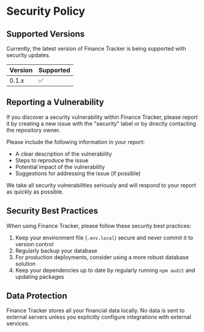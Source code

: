# Security Policy

## Supported Versions

Currently, the latest version of Finance Tracker is being supported with security updates.

| Version | Supported          |
| ------- | ------------------ |
| 0.1.x   | :white_check_mark: |

## Reporting a Vulnerability

If you discover a security vulnerability within Finance Tracker, please report it by creating a new issue with the "security" label or by directly contacting the repository owner. 

Please include the following information in your report:

- A clear description of the vulnerability
- Steps to reproduce the issue
- Potential impact of the vulnerability
- Suggestions for addressing the issue (if possible)

We take all security vulnerabilities seriously and will respond to your report as quickly as possible.

## Security Best Practices

When using Finance Tracker, please follow these security best practices:

1. Keep your environment file (`.env.local`) secure and never commit it to version control
2. Regularly backup your database
3. For production deployments, consider using a more robust database solution
4. Keep your dependencies up to date by regularly running `npm audit` and updating packages

## Data Protection

Finance Tracker stores all your financial data locally. No data is sent to external servers unless you explicitly configure integrations with external services. 